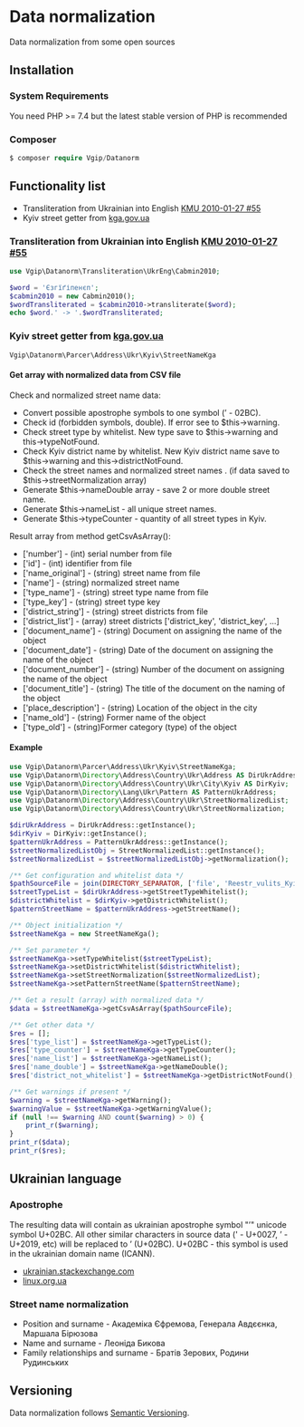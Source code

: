 # Data normalization

Data normalization from some open sources

## Installation

### System Requirements
You need PHP >= 7.4 but the latest stable version of PHP is recommended

### Composer
```php
$ composer require Vgip/Datanorm
```

## Functionality list
- Transliteration from Ukrainian into English [KMU 2010-01-27 #55](https://www.kmu.gov.ua/npas/243262567)
- Kyiv street getter from [kga.gov.ua](https://kga.gov.ua/ofitsijni-dokumenti/11-ofitsijni-dokumenti/1261-reestr-vulits-mista-kieva)


### Transliteration from Ukrainian into English [KMU 2010-01-27 #55](https://www.kmu.gov.ua/npas/243262567)

```php
use Vgip\Datanorm\Transliteration\UkrEng\Cabmin2010;

$word = 'Єзгїґіпенєп';
$cabmin2010 = new Cabmin2010();
$wordTransliterated = $cabmin2010->transliterate($word);
echo $word.' -> '.$wordTransliterated;
```


### Kyiv street getter from [kga.gov.ua](https://kga.gov.ua/ofitsijni-dokumenti/11-ofitsijni-dokumenti/1261-reestr-vulits-mista-kieva)
    Vgip\Datanorm\Parcer\Address\Ukr\Kyiv\StreetNameKga

#### Get array with normalized data from CSV file
Check and normalized street name data:
 - Convert possible apostrophe symbols to one symbol (ʼ - 02BC).
 - Check id (forbidden symbols, double). If error see to $this->warning.
 - Check street type by whitelist. 
   New type save to $this->warning and this->typeNotFound.
 - Check Kyiv district name by whitelist.
   New Kyiv district name save to $this->warning and this->districtNotFound.
 - Check the street names and normalized street names .
   (if data saved to $this->streetNormalization array)
 - Generate $this->nameDouble array - save 2 or more double street name.
 - Generate $this->nameList - all unique street names.
 - Generate $this->typeCounter - quantity of all street types in Kyiv.

Result array from method getCsvAsArray():
 - ['number'] - (int) serial number from file
 - ['id'] - (int) identifier from file
 - ['name_original'] - (string) street name from file 
 - ['name'] - (string) normalized street name
 - ['type_name'] - (string) street type name from file
 - ['type_key'] - (string) street type key
 - ['district_string'] - (string) street districts from file
 - ['district_list'] - (array) street districts ['district_key', 'district_key', ...]
 - ['document_name'] - (string) Document on assigning the name of the object
 - ['document_date'] - (string) Date of the document on assigning the name of the object
 - ['document_number'] - (string) Number of the document on assigning the name of the object
 - ['document_title'] - (string) The title of the document on the naming of the object
 - ['place_description'] - (string) Location of the object in the city
 - ['name_old'] - (string) Former name of the object
 - ['type_old'] - (string)Former category (type) of the object

#### Example
```php
use Vgip\Datanorm\Parcer\Address\Ukr\Kyiv\StreetNameKga;
use Vgip\Datanorm\Directory\Address\Country\Ukr\Address AS DirUkrAddress;
use Vgip\Datanorm\Directory\Address\Country\Ukr\City\Kyiv AS DirKyiv;
use Vgip\Datanorm\Directory\Lang\Ukr\Pattern AS PatternUkrAddress;
use Vgip\Datanorm\Directory\Address\Country\Ukr\StreetNormalizedList;
use Vgip\Datanorm\Directory\Address\Country\Ukr\StreetNormalization;

$dirUkrAddress = DirUkrAddress::getInstance();
$dirKyiv = DirKyiv::getInstance();
$patternUkrAddress = PatternUkrAddress::getInstance();
$streetNormalizedListObj = StreetNormalizedList::getInstance();
$streetNormalizedList = $streetNormalizedListObj->getNormalization();

/** Get configuration and whitelist data */
$pathSourceFile = join(DIRECTORY_SEPARATOR, ['file', 'Reestr_vulits_Kyiva_2020_10_25.csv']);
$streetTypeList = $dirUkrAddress->getStreetTypeWhitelist();
$districtWhitelist = $dirKyiv->getDistrictWhitelist();
$patternStreetName = $patternUkrAddress->getStreetName();

/** Object initialization */
$streetNameKga = new StreetNameKga();

/** Set parameter */
$streetNameKga->setTypeWhitelist($streetTypeList);
$streetNameKga->setDistrictWhitelist($districtWhitelist);
$streetNameKga->setStreetNormalization($streetNormalizedList);
$streetNameKga->setPatternStreetName($patternStreetName);

/** Get a result (array) with normalized data */
$data = $streetNameKga->getCsvAsArray($pathSourceFile);

/** Get other data */
$res = [];
$res['type_list'] = $streetNameKga->getTypeList();
$res['type_counter'] = $streetNameKga->getTypeCounter();
$res['name_list'] = $streetNameKga->getNameList();
$res['name_double'] = $streetNameKga->getNameDouble();
$res['district_not_whitelist'] = $streetNameKga->getDistrictNotFound();

/** Get warnings if present */
$warning = $streetNameKga->getWarning();
$warningValue = $streetNameKga->getWarningValue();
if (null !== $warning AND count($warning) > 0) {
    print_r($warning);
}
print_r($data);
print_r($res);
```
     



## Ukrainian language

### Apostrophe

The resulting data will contain as ukrainian apostrophe symbol "ʼ" unicode symbol U+02BC. All other similar characters in source data (' - U+0027, ’ - U+2019, etc) will be replaced to ʼ (U+02BC).
U+02BC - this symbol is used in the ukrainian domain name (ICANN).
- [ukrainian.stackexchange.com](https://ukrainian.stackexchange.com/questions/40/%D0%AF%D0%BA%D0%B8%D0%B9-%D1%81%D0%B8%D0%BC%D0%B2%D0%BE%D0%BB-%D0%B2%D0%B8%D0%BA%D0%BE%D1%80%D0%B8%D1%81%D1%82%D0%BE%D0%B2%D1%83%D0%B2%D0%B0%D1%82%D0%B8-%D0%B4%D0%BB%D1%8F-%D0%BF%D0%BE%D0%B7%D0%BD%D0%B0%D1%87%D0%B5%D0%BD%D0%BD%D1%8F-%D0%B0%D0%BF%D0%BE%D1%81%D1%82%D1%80%D0%BE%D1%84%D0%B0-%D0%B2-%D0%B5%D0%BB%D0%B5%D0%BA%D1%82%D1%80%D0%BE%D0%BD%D0%BD%D0%B8%D1%85-%D1%82%D0%B5%D0%BA%D1%81%D1%82%D0%B0%D1%85-%D1%83%D0%BA%D1%80%D0%B0%D1%97)
- [linux.org.ua](https://linux.org.ua/index.php?PHPSESSID=5d41ee8e3412408b00269ca80d9f9c5b&topic=1223.300)

### Street name normalization
- Position and surname - Академіка Єфремова, Генерала Авдєєнка, Маршала Бірюзова
- Name and surname - Леоніда Бикова
- Family relationships and surname - Братів Зерових, Родини Рудинських

## Versioning
Data normalization follows [Semantic Versioning](https://semver.org/).
